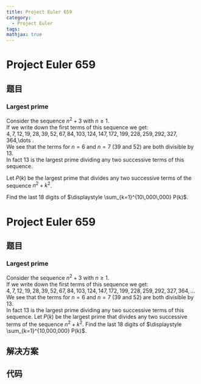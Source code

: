 ```yaml
---
title: Project Euler 659
category:
  - Project Euler
tags:
mathjax: true
---
```

<escape><!-- more --></escape>
    
# Project Euler 659
## 题目
### Largest prime



Consider the sequence  $n^2+3$ with $n \ge 1$. <br /> 
If we write down the first terms of this sequence we get:<br />
$4, 7, 12, 19, 28, 39, 52, 67, 84, 103, 124, 147, 172, 199, 228, 259, 292, 327, 364,$\dots .<br />
We see that the terms for $n=6$ and $n=7$ ($39$ and $52$) are both divisible by $13$.<br />
In fact $13$ is the largest prime dividing any two successive terms of this sequence.


Let $P(k)$ be the largest prime  that divides any two successive terms of the sequence $n^2+k^2$.


Find the last 18 digits of $\displaystyle \sum_{k=1}^{10\,000\,000} P(k)$.





# Project Euler 659
## 题目
### Largest prime

Consider the sequence $n^2+3$ with $n \ge 1$.<br>If we write down the first terms of this sequence we get:<br>$4, 7, 12, 19, 28, 39, 52, 67, 84, 103, 124, 147, 172, 199, 228, 259, 292, 327, 364,\ldots$<br>We see that the terms for $n=6$ and $n=7$ ($39$ and $52$) are both divisible by $13$.<br>In fact $13$ is the largest prime dividing any two successive terms of this sequence.
Let $P(k)$ be the largest prime  that divides any two successive terms of the sequence $n^2+k^2$.
Find the last $18$ digits of $\displaystyle \sum_{k=1}^{10,000,000} P(k)$.


## 解决方案


## 代码


